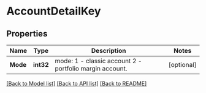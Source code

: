 # AccountDetailKey

## Properties

Name | Type | Description | Notes
------------ | ------------- | ------------- | -------------
**Mode** | **int32** | mode: 1 - classic account 2 - portfolio margin account. | [optional] 

[[Back to Model list]](../README.md#documentation-for-models) [[Back to API list]](../README.md#documentation-for-api-endpoints) [[Back to README]](../README.md)


